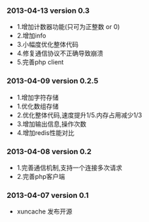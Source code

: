 ### 2013-04-13  version 0.3
   * 1.增加计数器功能(只可为正整数 or 0)
   * 2.增加info
   * 3.小幅度优化整体代码
   * 4.修复通信协议不正确导致崩溃
   * 5.完善php client
   
### 2013-04-09  version 0.2.5
   * 1.增加字符存储
   * 1.优化数组存储
   * 2.优化整体代码,速度提升1/5.内存占用减少1/3
   * 3.增加输出信息,操作次数
   * 4.增加redis性能对比

### 2013-04-08  version 0.2
   * 1.完善通信机制,支持一个连接多次请求
   * 2.完善php客户端
   
### 2013-04-07  version 0.1
   * xuncache 发布开源